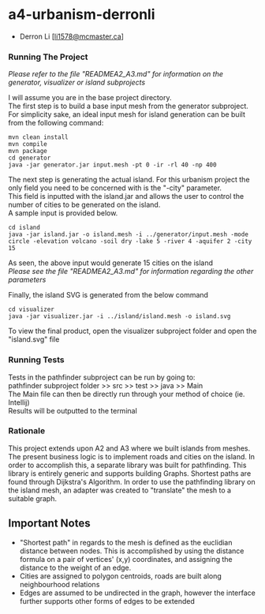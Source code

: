 # a4-urbanism-derronli
- Derron Li [li1578@mcmaster.ca]

### Running The Project
_Please refer to the file "READMEA2_A3.md" for information on the generator, visualizer or island subprojects_

I will assume you are in the base project directory.  
The first step is to build a base input mesh from the generator subproject. For simplicity sake, an ideal input mesh for island generation can be built from the following command:
```
mvn clean install
mvn compile
mvn package
cd generator  
java -jar generator.jar input.mesh -pt 0 -ir -rl 40 -np 400
```

The next step is generating the actual island. For this urbanism project the only field you need to be concerned with is the "-city" parameter.  
This field is inputted with the island.jar and allows the user to control the number of cities to be generated on the island.  
A sample input is provided below.
```
cd island  
java -jar island.jar -o island.mesh -i ../generator/input.mesh -mode circle -elevation volcano -soil dry -lake 5 -river 4 -aquifer 2 -city 15
```
As seen, the above input would generate 15 cities on the island  
_Please see the file "READMEA2_A3.md" for information regarding the other parameters_  
  
Finally, the island SVG is generated from the below command
```
cd visualizer
java -jar visualizer.jar -i ../island/island.mesh -o island.svg
```
To view the final product, open the visualizer subproject folder and open the "island.svg" file  
  
  
### Running Tests
Tests in the pathfinder subproject can be run by going to:  
pathfinder subproject folder >> src >> test >> java >> Main  
The Main file can then be directly run through your method of choice (ie. Intellij)  
Results will be outputted to the terminal

### Rationale
This project extends upon A2 and A3 where we built islands from meshes. The present business logic is to implement roads and cities on the island.
In order to accomplish this, a separate library was built for pathfinding. This library is entirely generic and supports building Graphs. Shortest paths are
found through Dijkstra's Algorithm. In order to use the pathfinding library on the island mesh, an adapter was created to "translate" the mesh to a suitable graph.

## Important Notes
- "Shortest path" in regards to the mesh is defined as the euclidian distance between nodes. This is accomplished by using the distance formula on a pair of vertices' (x,y) coordinates, and assigning the distance to the weight of an edge.
- Cities are assigned to polygon centroids, roads are built along neighbourhood relations
- Edges are assumed to be undirected in the graph, however the interface further supports other forms of edges to be extended
